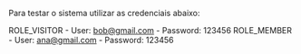 Para testar o sistema utilizar as credenciais abaixo:

ROLE_VISITOR - User: bob@gmail.com - Password: 123456
ROLE_MEMBER  - User: ana@gmail.com - Password: 123456
